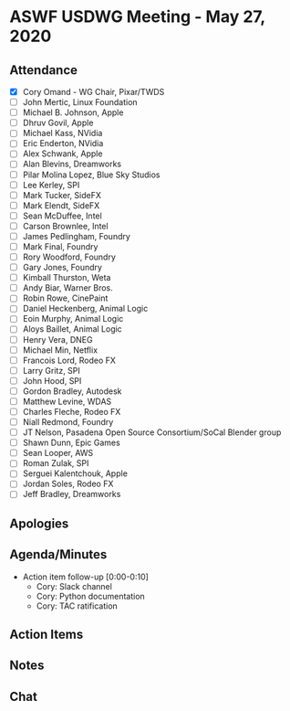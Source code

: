 # ASWF USDWG Meeting - May 27, 2020

## Attendance

* [x] Cory Omand - WG Chair, Pixar/TWDS
* [ ] John Mertic, Linux Foundation
* [ ] Michael B. Johnson, Apple
* [ ] Dhruv Govil, Apple
* [ ] Michael Kass, NVidia
* [ ] Eric Enderton, NVidia
* [ ] Alex Schwank, Apple
* [ ] Alan Blevins, Dreamworks
* [ ] Pilar Molina Lopez, Blue Sky Studios
* [ ] Lee Kerley, SPI
* [ ] Mark Tucker, SideFX
* [ ] Mark Elendt, SideFX
* [ ] Sean McDuffee, Intel
* [ ] Carson Brownlee, Intel
* [ ] James Pedlingham, Foundry
* [ ] Mark Final, Foundry
* [ ] Rory Woodford, Foundry
* [ ] Gary Jones, Foundry
* [ ] Kimball Thurston, Weta
* [ ] Andy Biar,  Warner Bros.
* [ ] Robin Rowe, CinePaint
* [ ] Daniel Heckenberg, Animal Logic
* [ ] Eoin Murphy, Animal Logic
* [ ] Aloys Baillet, Animal Logic
* [ ] Henry Vera, DNEG
* [ ] Michael Min, Netflix
* [ ] Francois Lord, Rodeo FX
* [ ] Larry Gritz, SPI
* [ ] John Hood, SPI
* [ ] Gordon Bradley, Autodesk
* [ ] Matthew Levine, WDAS
* [ ] Charles Fleche, Rodeo FX
* [ ] Niall Redmond, Foundry
* [ ] JT Nelson, Pasadena Open Source Consortium/SoCal Blender group
* [ ] Shawn Dunn, Epic Games
* [ ] Sean Looper, AWS
* [ ] Roman Zulak, SPI
* [ ] Serguei Kalentchouk, Apple
* [ ] Jordan Soles, Rodeo FX
* [ ] Jeff Bradley, Dreamworks

## Apologies

## Agenda/Minutes

* Action item follow-up [0:00-0:10]
    * Cory: Slack channel
    * Cory: Python documentation
    * Cory: TAC ratification
    
## Action Items

## Notes

## Chat
